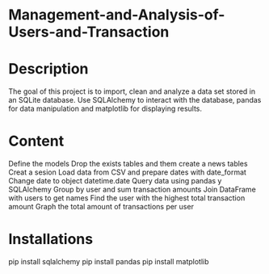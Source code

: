 # Management-and-Analysis-of-Users-and-Transaction

# Description 

The goal of this project is to import, clean and analyze a data set stored in an SQLite database. Use SQLAlchemy to interact with the database, pandas for data manipulation and matplotlib for displaying results.

# Content
Define the models
Drop the exists tables and them create a news tables 
Creat a sesion 
Load data from CSV and prepare dates with date_format
Change date to object datetime.date
Query data using pandas y SQLAlchemy
Group by user and sum transaction amounts
Join DataFrame with users to get names
Find the user with the highest total transaction amount
Graph the total amount of transactions per user

# Installations 

pip install sqlalchemy
pip install pandas
pip install matplotlib

